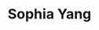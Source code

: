 ---
tags:
  - type/person
description: |-
  Sophia is the Founder & Executive Director of Threading Change, a youth-led ethical fashion organization working at the intersections of climate, gender, and racial justice in alignment with the necessary transition to a circular economy.
  Originally born in China but raised in Calgary, Alberta, Sophia has worked for over a dozen environmental organizations ranging from federal government agencies (Parks Canada, Natural Resources Canada), NGOs (Nature Conservancy of Canada, SPEC, Parkbus, CityHive), industry (CNRL), and academia (UBC, SFU).
  Sophia is the recipient of the Starfish Canada’s Top 25 Under 25 Environmentalists award in 2017 and 2018, has attended the United Nations Climate Change Conference (COP 24 & 25) twice as a British Columbian Youth Delegate, and DJs as 'KALEIDO' in her spare time.
social:
  linkedin: https://www.linkedin.com/in/sophiaayangg/
  website: https://www.threadingchange.org
title: Sophia Yang
categories:
  - speaker
---